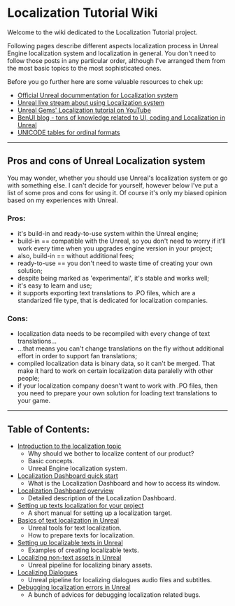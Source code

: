 # Localization Tutorial Wiki

Welcome to the wiki dedicated to the Localization Tutorial project.

Following pages describe different aspects localization process in Unreal Engine localization system and localization in general. You don't need to follow those posts in any particular order, although I've arranged them from the most basic topics to the most sophisticated ones.

Before you go further here are some valuable resources to chek up:
- [Official Unreal docummentation for Localization system](https://docs.unrealengine.com/4.26/en-US/ProductionPipelines/Localization/)
- [Unreal live stream about using Localization system](https://www.youtube.com/watch?v=UD2_TEgxkqs)
- [Unreal Gems' Localization tutorial on YouTube](https://www.youtube.com/playlist?list=PLh0J3NckZPo-RM_TKeWM5WZIyHlaLy2zY)
- [BenUI blog - tons of knowledge related to UI, coding and Localization in Unreal](https://benui.ca/tags/#localization)
- [UNICODE tables for ordinal formats](https://www.unicode.org/cldr/cldr-aux/charts/29/supplemental/language_plural_rules.html)

---
## Pros and cons of Unreal Localization system
You may wonder, whether you should use Unreal's localization system or go with something else. I can't decide for yourself, however below I've put a list of some pros and cons for using it. Of course it's only my biased opinion based on my experiences with Unreal.
### Pros:
- it's build-in and ready-to-use system within the Unreal engine;
- build-in == compatible with the Unreal, so you don't need to worry if it'll work every time when you upgrades engine version in your project;
- also, build-in == without additional fees;
- ready-to-use == you don't need to waste time of creating your own solution;
- despite being marked as 'experimental', it's stable and works well;
- it's easy to learn and use;
- it supports exporting text translations to .PO files, which are a standarized file type, that is dedicated for localization companies.
### Cons:
- localization data needs to be recompiled with every change of text translations...
- ...that means you can't change translations on the fly without additional effort in order to support fan translations;
- compiled localization data is binary data, so it can't be merged. That make it hard to work on certain localization data paralelly with other people;
- if your localization company doesn't want to work with .PO files, then you need to prepare your own solution for loading text translations to your game.

---
## Table of Contents:
- [Introduction to the localization topic](1_Introduction/Introduction-to-the-localization.md)
   - Why should we bother to localize content of our product?
   - Basic concepts.
   - Unreal Engine localization system.
- [Localization Dashboard quick start](2_LocalizationDashboard/Localization-Dashboard-Quick-Start.md)
   - What is the Localization Dashboard and how to access its window.
- [Localization Dashboard overview](2_LocalizationDashboard/Localization-Dashboard-Overview.md)
   - Detailed description of the Localization Dashboard.
- [Setting up texts localization for your project](2_LocalizationDashboard/Setting-up-texts-localization-for-your-project.md)
   -  A short manual for setting up a localization target.
- [Basics of text localization in Unreal](3_TextLocalizationBasics/Basics-of-text-localization-in-Unreal.md)
   - Unreal tools for text localization.
   - How to prepare texts for localization.
- [Setting up localizable texts in Unreal](4_SettingUpLocalizableTexts/Setting-up-localizable-texts-in-Unreal.md)
   - Examples of creating localizable texts.
- [Localizing non-text assets in Unreal](5_LocalizingNonTextAssets/Localizing-non-text-assets-in-Unreal.md)
   - Unreal pipeline for localizing binary assets.
- [Localizing Dialogues](6_LocalizingDialogues/Localizing-Dialogues-in-Unreal.md)
   - Unreal pipeline for localizing dialogues audio files and subtitles.
- [Debugging localization errors in Unreal](../LT_Wiki/7_DebuggingLocalizationErrors/Debugging-localization-errors-in-Unreal.md)
   - A bunch of advices for debugging localization related bugs.